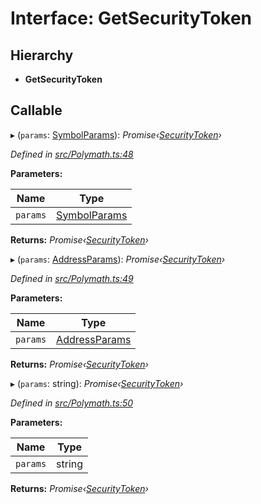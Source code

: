 # Interface: GetSecurityToken

## Hierarchy

* **GetSecurityToken**

## Callable

▸ (`params`: [SymbolParams](_polymath_.symbolparams.md)): *Promise‹[SecurityToken](../classes/_entities_securitytoken_securitytoken_.securitytoken.md)›*

*Defined in [src/Polymath.ts:48](https://github.com/PolymathNetwork/polymath-sdk/blob/e8bbc1e/src/Polymath.ts#L48)*

**Parameters:**

Name | Type |
------ | ------ |
`params` | [SymbolParams](_polymath_.symbolparams.md) |

**Returns:** *Promise‹[SecurityToken](../classes/_entities_securitytoken_securitytoken_.securitytoken.md)›*

▸ (`params`: [AddressParams](_polymath_.addressparams.md)): *Promise‹[SecurityToken](../classes/_entities_securitytoken_securitytoken_.securitytoken.md)›*

*Defined in [src/Polymath.ts:49](https://github.com/PolymathNetwork/polymath-sdk/blob/e8bbc1e/src/Polymath.ts#L49)*

**Parameters:**

Name | Type |
------ | ------ |
`params` | [AddressParams](_polymath_.addressparams.md) |

**Returns:** *Promise‹[SecurityToken](../classes/_entities_securitytoken_securitytoken_.securitytoken.md)›*

▸ (`params`: string): *Promise‹[SecurityToken](../classes/_entities_securitytoken_securitytoken_.securitytoken.md)›*

*Defined in [src/Polymath.ts:50](https://github.com/PolymathNetwork/polymath-sdk/blob/e8bbc1e/src/Polymath.ts#L50)*

**Parameters:**

Name | Type |
------ | ------ |
`params` | string |

**Returns:** *Promise‹[SecurityToken](../classes/_entities_securitytoken_securitytoken_.securitytoken.md)›*

